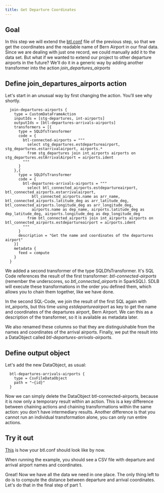 ```yaml
---
title: Get Departure Coordinates
---
```


## Goal

In this step we will extend the [btl.conf](https://github.com/smart-data-lake/getting-started/tree/master/config/btl.conf.part-1a-solution)
file of the previous step, so that we get the coordinates and the readable name of Bern Airport in our final data.
Since we are dealing with just one record, we could manually add it to the data set.
But what if we wanted to extend our project to other departure airports in the future?
We'll do it in a generic way by adding another transformer into the action *join_departures_airports*

## Define join_departures_airports action

Let's start in an unusual way by first changing the action. You'll see why shortly.
```
  join-departures-airports {
    type = CustomDataFrameAction
    inputIds = [stg-departures, int-airports]
    outputIds = [btl-departures-arrivals-airports]
    transformers = [{
      type = SQLDfsTransformer
      code = {
        btl-connected-airports = """
          select stg_departures.estdepartureairport, stg_departures.estarrivalairport, airports.*
          from stg_departures join int_airports airports on stg_departures.estArrivalAirport = airports.ident
        """
      }
    },{
      type = SQLDfsTransformer
      code = {
        btl-departures-arrivals-airports = """
          select btl_connected_airports.estdepartureairport, btl_connected_airports.estarrivalairport,
            btl_connected_airports.name as arr_name, btl_connected_airports.latitude_deg as arr_latitude_deg, btl_connected_airports.longitude_deg as arr_longitude_deg,
            airports.name as dep_name, airports.latitude_deg as dep_latitude_deg, airports.longitude_deg as dep_longitude_deg
          from btl_connected_airports join int_airports airports on btl_connected_airports.estdepartureairport = airports.ident
        """
      }
      description = "Get the name and coordinates of the departures airport"
    }]
    metadata {
      feed = compute
    }
  }
```

We added a second transformer of the type SQLDfsTransformer.
It's SQL Code references the result of the first transformer: *btl-connected-airports* (remember the underscores, so *btl_connected_airports* in SparkSQL).
SDLB will execute these transformations in the order you defined them, which allows you to chain them together, like we have done.

In the second SQL-Code, we join the result of the first SQL again with int_airports, but this time using *estdepartureairport* as key
to get the name and coordinates of the departures airport, Bern Airport. We can this as a description of the transformer, so it is available as metadata later. 

We also renamed these columns so that they are distinguishable from the names and coordinates of the arrival airports.
Finally, we put the result into a DataObject called *btl-departures-arrivals-airports*.

## Define output object

Let's add the new DataObject, as usual:
```
  btl-departures-arrivals-airports {
    type = CsvFileDataObject
    path = "~{id}"
  }
```
Now we can simply delete the DataObject btl-connected-airports, because it is now only a temporary result within an action.
This is a key difference between chaining actions and chaining transformations within the same action:
you don't have intermediary results. 
Another difference is that you cannot run an individual transformation alone, you can only run entire actions.


## Try it out

[This](https://github.com/smart-data-lake/getting-started/tree/master/config/btl.conf.part-1b-solution) is how your btl.conf should look like by now.

When running the example, you should see a CSV file with departure and arrival airport names and coordinates.

Great! Now we have all the data we need in one place. The only thing left to do is to compute the distance
between departure and arrival coordinates. Let's do that in the final step of part 1.
